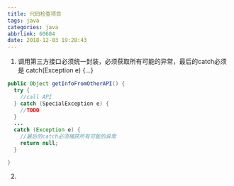 ```yaml
---
title: 代码检查项目
tags: java
categories: java
abbrlink: 60604
date: 2018-12-03 19:28:43
---
```


1. 调用第三方接口必须统一封装，必须获取所有可能的异常，最后的catch必须是 catch(Exception e) {...}

```Java
public Object getInfoFromOtherAPI() {
  try {
    //call API
  } catch (SpecialException e) {
    //TODO
  }
  ...
  catch (Exception e) {
    //最后的catch必须捕获所有可能的异常
    return null;
  }

}
```
2.
